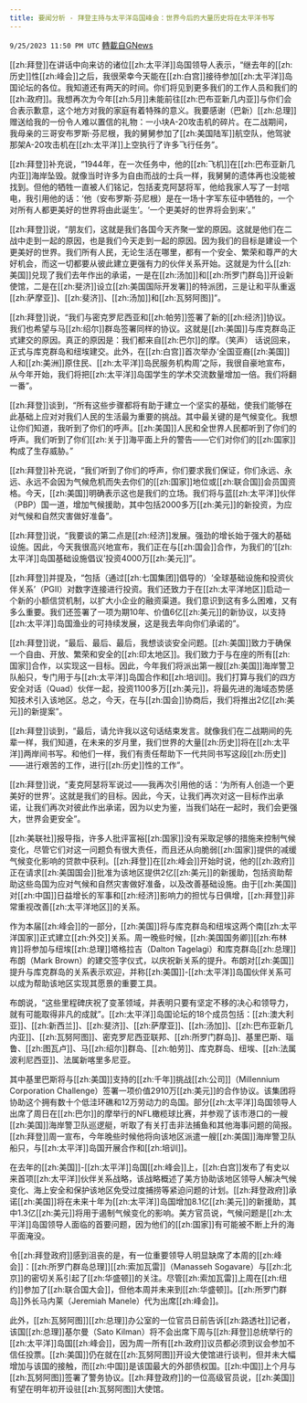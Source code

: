 ```yaml
---
title: 要闻分析 - 拜登主持与太平洋岛国峰会：世界今后的大量历史将在太平洋书写
---
```

`9/25/2023 11:50 PM UTC` [轉載自GNews](https://gnews.org/articles/1740251)

[[zh:拜登]]在讲话中向来访的诸位[[zh:太平洋]]岛国领导人表示，“继去年的[[zh:历史]]性[[zh:峰会]]之后，我很荣幸今天能在[[zh:白宫]]接待参加[[zh:太平洋]]岛国论坛的各位。我知道还有两天的时间。你们将见到更多我们的工作人员和我们的[[zh:政府]]。我想再次为今年[[zh:5月]]未能前往[[zh:巴布亚新几内亚]]与你们会合表示歉意，这个地方对我的家庭有着特殊的意义。我要感谢（巴新）[[zh:总理]]赠送给我的一份令人难以置信的礼物：一小块A-20攻击机的碎片。在二战期间，我母亲的三哥安布罗斯·芬尼根，我的舅舅参加了[[zh:美国陆军]]航空队，他驾驶那架A-20攻击机在[[zh:太平洋]]上空执行了许多飞行任务”。

[[zh:拜登]]补充说，“1944年，在一次任务中，他的[[zh:飞机]]在[[zh:巴布亚新几内亚]]海岸坠毁。就像当时许多为自由而战的士兵一样，我舅舅的遗体再也没能被找到。但他的牺牲一直被人们铭记，包括麦克阿瑟将军，他给我家人写了一封唁电，我引用他的话：‘他（安布罗斯·芬尼根）是在一场十字军东征中牺牲的，一个对所有人都更美好的世界将由此诞生’。‘一个更美好的世界将会到来’。”

[[zh:拜登]]说，“朋友们，这就是我们各国今天齐聚一堂的原因。这就是他们在二战中走到一起的原因，也是我们今天走到一起的原因。因为我们的目标是建设一个更美好的世界。我们所有人民，无论生活在哪里，都有一个安全、繁荣和尊严的大好机会，而这一切都要从彼此建立更强有力的伙伴关系开始。这就是为什么[[zh:美国]]兑现了我们去年作出的承诺，一是在[[zh:汤加]]和[[zh:所罗门群岛]]开设新使馆，二是在[[zh:斐济]]设立[[zh:美国国际开发署]]的特派团，三是让和平队重返[[zh:萨摩亚]]、[[zh:斐济]]、[[zh:汤加]]和[[zh:瓦努阿图]]”。

[[zh:拜登]]说，“我们与密克罗尼西亚和[[zh:帕劳]]签署了新的[[zh:经济]]协议。我们也希望与马[[zh:绍尔]]群岛签署同样的协议。这就是[[zh:美国]]与库克群岛正式建交的原因。真正的原因是：我们都来自[[zh:巴尔]]的摩。（笑声） 话说回来，正式与库克群岛和纽埃建交。此外，在[[zh:白宫]]首次举办‘全国亚裔[[zh:美国]]人和[[zh:美洲]]原住民、[[zh:太平洋]]岛民服务机构周’之际，我很自豪地宣布，从今年开始，我们将把[[zh:太平洋]]岛国学生的学术交流数量增加一倍。我们将翻一番”。

[[zh:拜登]]谈到，“所有这些步骤都将有助于建立一个坚实的基础，使我们能够在此基础上应对对我们人民的生活最为重要的挑战。其中最关键的是气候变化。我想让你们知道，我听到了你们的呼声。[[zh:美国]]人民和全世界人民都听到了你们的呼声。我们听到了你们[[zh:关于]]海平面上升的警告——它们对你们的[[zh:国家]]构成了生存威胁。”

[[zh:拜登]]补充说，“我们听到了你们的呼声，你们要求我们保证，你们永远、永远、永远不会因为气候危机而失去你们的[[zh:国家]]地位或[[zh:联合国]]会员国资格。今天，[[zh:美国]]明确表示这也是我们的立场。我们将与蓝[[zh:太平洋]]伙伴（PBP）国一道，增加气候援助，其中包括2000多万[[zh:美元]]的新投资，为应对气候和自然灾害做好准备”。

[[zh:拜登]]说，“我要谈的第二点是[[zh:经济]]发展。强劲的增长始于强大的基础设施。因此，今天我很高兴地宣布，我们正在与[[zh:国会]]合作，为我们的‘[[zh:太平洋]]岛国基础设施倡议’投资4000万[[zh:美元]]”。

[[zh:拜登]]并提及，“包括（通过[[zh:七国集团]]倡导的）‘全球基础设施和投资伙伴关系’（PGII）对数字连接进行投资。我们还致力于在[[zh:太平洋地区]]启动一个新的小额信贷机制，以扩大小企业的融资渠道。我们意识到这有多么困难，又有多么重要。我们还签署了一项为期10年、价值6亿[[zh:美元]]的新协议，以支持[[zh:太平洋]]岛国渔业的可持续发展，这是我去年向你们承诺的”。

[[zh:拜登]]说，“最后、最后、最后，我想谈谈安全问题。[[zh:美国]]致力于确保一个自由、开放、繁荣和安全的[[zh:印太地区]]。我们致力于与在座的所有[[zh:国家]]合作，以实现这一目标。因此，今年我们将派出第一艘[[zh:美国]]海岸警卫队船只，专门用于与[[zh:太平洋]]岛国合作和[[zh:培训]]。我们打算与我们的四方安全对话（Quad）伙伴一起，投资1100多万[[zh:美元]]，将最先进的海域态势感知技术引入该地区。总之，今天，在与[[zh:国会]]协商后，我们将推出2亿[[zh:美元]]的新提案”。

[[zh:拜登]]谈到，“最后，请允许我以这句话结束发言。就像我们在二战期间的先辈一样，我们知道，在未来的岁月里，我们世界的大量[[zh:历史]]将在[[zh:太平洋]]两岸间书写。和他们一样，我们有责任帮助下一代共同书写这段[[zh:历史]]——进行艰苦的工作，进行[[zh:历史]]性的工作”。

[[zh:拜登]]说，“麦克阿瑟将军说过——我再次引用他的话：‘为所有人创造一个更美好的世界’。这就是我们的目标。因此，今天，让我们再次对这一目标作出承诺，让我们再次对彼此作出承诺，因为以史为鉴，当我们站在一起时，我们会更强大，世界会更安全”。

[[zh:美联社]]报导指，许多人批评富裕[[zh:国家]]没有采取足够的措施来控制气候变化，尽管它们对这一问题负有很大责任，而且还从向脆弱[[zh:国家]]提供的减缓气候变化影响的贷款中获利。[[zh:拜登]]在[[zh:峰会]]开始时说，他的[[zh:政府]]正在请求[[zh:美国国会]]批准为该地区提供2亿[[zh:美元]]的新援助，包括资助帮助这些岛国为应对气候和自然灾害做好准备，以及改善基础设施。由于[[zh:美国]]对[[zh:中国]]日益增长的军事和[[zh:经济]]影响力的担忧与日俱增，[[zh:拜登]]非常重视改善[[zh:太平洋地区]]的关系。

作为本届[[zh:峰会]]的一部分，[[zh:美国]]将与库克群岛和纽埃这两个南[[zh:太平洋国家]]正式建立[[zh:外交]]关系。周一晚些时候，[[zh:美国国务卿]][[zh:布林肯]]将参加与纽埃[[zh:总理]]塔格拉吉（Dalton Tagelagi）和库克群岛[[zh:总理]]布朗（Mark Brown）的建交签字仪式，以庆祝新关系的提升。布朗对[[zh:美国]]提升与库克群岛的关系表示欢迎，并称[[zh:美国]]-[[zh:太平洋]]岛国伙伴关系可以成为帮助该地区实现其愿景的重要工具。

布朗说，“这些里程碑庆祝了变革领域，并表明只要有坚定不移的决心和领导力，就有可能取得非凡的成就”。[[zh:太平洋]]岛国论坛的18个成员包括：[[zh:澳大利亚]]、[[zh:新西兰]]、[[zh:斐济]]、[[zh:萨摩亚]]、[[zh:汤加]]、[[zh:巴布亚新几内亚]]、[[zh:瓦努阿图]]、密克罗尼西亚联邦、[[zh:所罗门群岛]]、基里巴斯、瑙鲁、[[zh:图瓦卢]]、马[[zh:绍尔]]群岛、[[zh:帕劳]]、库克群岛、纽埃、[[zh:法属波利尼西亚]]、法属新喀里多尼亚。

其中基里巴斯将与[[zh:美国]]支持的[[zh:千年]]挑战[[zh:公司]]（Millennium Corporation Challenge）签署一项价值2910万[[zh:美元]]的合作协议。该集团将协助这个拥有数十个低洼环礁和12万劳动力的岛国。部分[[zh:太平洋]]岛国领导人出席了周日在[[zh:巴尔]]的摩举行的NFL橄榄球比赛，并参观了该市港口的一艘[[zh:美国]]海岸警卫队巡逻艇，听取了有关打击非法捕鱼和其他海事问题的简报。[[zh:拜登]]周一宣布，今年晚些时候他将向该地区派遣一艘[[zh:美国]]海岸警卫队船只，与[[zh:太平洋]]岛国开展合作和[[zh:培训]]。

在去年的[[zh:美国]]-[[zh:太平洋]]岛国[[zh:峰会]]上，[[zh:白宫]]发布了有史以来首项[[zh:太平洋]]伙伴关系战略，该战略概述了美方协助该地区领导人解决气候变化、海上安全和保护该地区免受过度捕捞等紧迫问题的计划。[[zh:拜登政府]]承诺[[zh:美国]]将在未来十年为[[zh:太平洋]]岛国增加8.1亿[[zh:美元]]的新援助，其中1.3亿[[zh:美元]]将用于遏制气候变化的影响。美方官员说，气候问题是[[zh:太平洋]]岛国领导人面临的首要问题，因为他们的[[zh:国家]]有可能被不断上升的海平面淹没。

令[[zh:拜登政府]]感到沮丧的是，有一位重要领导人明显缺席了本周的[[zh:峰会]]：[[zh:所罗门群岛总理]][[zh:索加瓦雷]]（Manasseh Sogavare）与[[zh:北京]]的密切关系引起了[[zh:华盛顿]]的关注。尽管[[zh:索加瓦雷]]上周在[[zh:纽约]]参加了[[zh:联合国大会]]，但他本周并未来到[[zh:华盛顿]]。[[zh:所罗门群岛]]外长马内莱（Jeremiah Manele）代为出席[[zh:峰会]]。

此外，[[zh:瓦努阿图]][[zh:总理]]办公室的一位官员日前告诉[[zh:路透社]]记者，该国[[zh:总理]]基尔曼（Sato Kilman）将不会出席下周与[[zh:拜登]]总统举行的[[zh:太平洋]]岛国[[zh:峰会]]，因为周一所有[[zh:政府]]议员都必须到议会参加不信任投票。[[zh:美国]]仍在就在[[zh:瓦努阿图]]开设大使馆进行谈判，但并未大幅增加与该国的接触，而[[zh:中国]]是该国最大的外部债权国。[[zh:中国]]上个月与[[zh:瓦努阿图]]签署了警务协议。[[zh:拜登政府]]的一位高级官员说，[[zh:美国]]有望在明年初开设驻[[zh:瓦努阿图]]大使馆。
